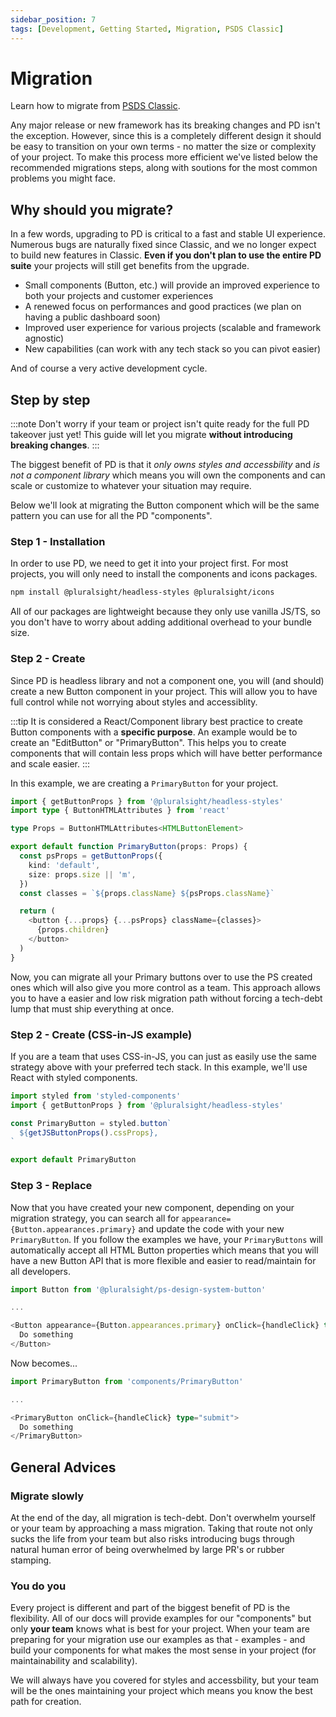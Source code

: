 ```yaml
---
sidebar_position: 7
tags: [Development, Getting Started, Migration, PSDS Classic]
---
```


# Migration

<p class="page-subheadline" markdown="1">
  Learn how to migrate from <a href="https://github.com/pluralsight/design-system" target="_blank" rel="noopener noreferrer">PSDS Classic</a>.
</p>

Any major release or new framework has its breaking changes and PD isn't the exception. However, since this is a completely different design it should be easy to transition on your own terms - no matter the size or complexity of your project. To make this process more efficient we've listed below the recommended migrations steps, along with soutions for the most common problems you might face.

## Why should you migrate?

In a few words, upgrading to PD is critical to a fast and stable UI experience. Numerous bugs are naturally fixed since Classic, and we no longer expect to build new features in Classic. **Even if you don't plan to use the entire PD suite** your projects will still get benefits from the upgrade.

- Small components (Button, etc.) will provide an improved experience to both your projects and customer experiences
- A renewed focus on performances and good practices (we plan on having a public dashboard soon)
- Improved user experience for various projects (scalable and framework agnostic)
- New capabilities (can work with any tech stack so you can pivot easier)

And of course a very active development cycle.

## Step by step

:::note
Don't worry if your team or project isn't quite ready for the full PD takeover just yet! This guide will let you migrate **without introducing breaking changes**.
:::

The biggest benefit of PD is that it _only owns styles and accessbility_ and _is not a component library_ which means you will own the components and can scale or customize to whatever your situation may require.

Below we'll look at migrating the Button component which will be the same pattern you can use for all the PD "components".

### Step 1 - Installation

In order to use PD, we need to get it into your project first. For most projects, you will only need to install the components and icons packages.

```bash npm2yarn
npm install @pluralsight/headless-styles @pluralsight/icons
```

All of our packages are lightweight because they only use vanilla JS/TS, so you don't have to worry about adding additional overhead to your bundle size.

### Step 2 - Create

Since PD is headless library and not a component one, you will (and should) create a new Button component in your project. This will allow you to have full control while not worrying about styles and accessiblity.

:::tip
It is considered a React/Component library best practice to create Button components with a **specific purpose**. An example would be to create an "EditButton" or "PrimaryButton". This helps you to create components that will contain less props which will have better performance and scale easier.
:::

In this example, we are creating a `PrimaryButton` for your project.

```typescript title="components/PrimaryButton.tsx"
import { getButtonProps } from '@pluralsight/headless-styles'
import type { ButtonHTMLAttributes } from 'react'

type Props = ButtonHTMLAttributes<HTMLButtonElement>

export default function PrimaryButton(props: Props) {
  const psProps = getButtonProps({
    kind: 'default',
    size: props.size || 'm',
  })
  const classes = `${props.className} ${psProps.className}`

  return (
    <button {...props} {...psProps} className={classes}>
      {props.children}
    </button>
  )
}
```

Now, you can migrate all your Primary buttons over to use the PS created ones which will also give you more control as a team. This approach allows you to have a easier and low risk migration path without forcing a tech-debt lump that must ship everything at once.

### Step 2 - Create (CSS-in-JS example)

If you are a team that uses CSS-in-JS, you can just as easily use the same strategy above with your preferred tech stack. In this example, we'll use React with styled components.

```typescript title="components/PrimaryButton.tsx"
import styled from 'styled-components'
import { getButtonProps } from '@pluralsight/headless-styles'

const PrimaryButton = styled.button`
  ${getJSButtonProps().cssProps},
`

export default PrimaryButton
```

### Step 3 - Replace

Now that you have created your new component, depending on your migration strategy, you can search all for `appearance={Button.appearances.primary}` and update the code with your new `PrimaryButton`. If you follow the examples we have, your `PrimaryButtons` will automatically accept all HTML Button properties which means that you will have a new Button API that is more flexible and easier to read/maintain for all developers.

```typescript title="Old Button"
import Button from '@pluralsight/ps-design-system-button'

...

<Button appearance={Button.appearances.primary} onClick={handleClick} type="submit">
  Do something
</Button>
```

Now becomes...

```typescript title="New Button"
import PrimaryButton from 'components/PrimaryButton'

...

<PrimaryButton onClick={handleClick} type="submit">
  Do something
</PrimaryButton>
```

## General Advices

### Migrate slowly

At the end of the day, all migration is tech-debt. Don't overwhelm yourself or your team by approaching a mass migration. Taking that route not only sucks the life from your team but also risks introducing bugs through natural human error of being overwhelmed by large PR's or rubber stamping.

### You do you

Every project is different and part of the biggest benefit of PD is the flexibility. All of our docs will provide examples for our "components" but only **your team** knows what is best for your project. When your team are preparing for your migration use our examples as that - examples - and build your components for what makes the most sense in your project (for maintainability and scalability).

We will always have you covered for styles and accessbility, but your team will be the ones maintaining your project which means you know the best path for creation.
